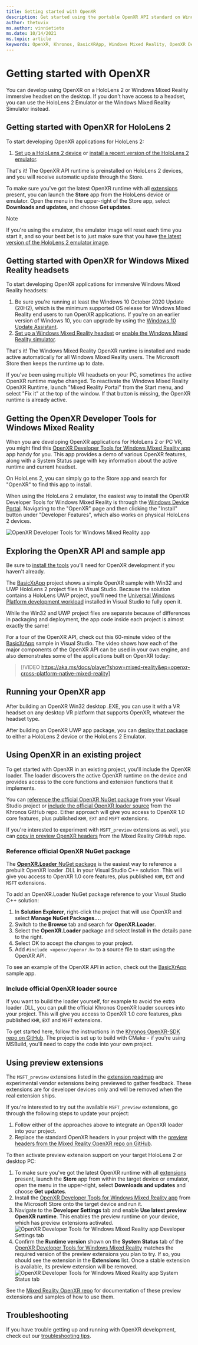 ```yaml
---
title: Getting started with OpenXR
description: Get started using the portable OpenXR API standard on Windows Mixed Reality and HoloLens 2 headsets.
author: thetuvix
ms.author: vinnietieto
ms.date: 10/14/2021
ms.topic: article
keywords: OpenXR, Khronos, BasicXRApp, Windows Mixed Reality, OpenXR Developer Tools, DirectX, native, native app, custom engine, middleware, getting started, 101, preview extensions, OpenXR runtime version, system status
---
```


# Getting started with OpenXR

You can develop using OpenXR on a HoloLens 2 or Windows Mixed Reality immersive headset on the desktop.  If you don't have access to a headset, you can use the HoloLens 2 Emulator or the Windows Mixed Reality Simulator instead.

## Getting started with OpenXR for HoloLens 2

To start developing OpenXR applications for HoloLens 2:

1. [Set up a HoloLens 2 device](../../../../hololens/hololens2-start) or [install a recent version of the HoloLens 2 emulator](../advanced-concepts/using-the-hololens-emulator.md).


That's it! The OpenXR API runtime is preinstalled on HoloLens 2 devices, and you will receive automatic update through the Store.

To make sure you've got the latest OpenXR runtime with all [extensions](openxr.md#roadmap) present, you can launch the **Store** app from the HoloLens device or emulator.  Open the menu in the upper-right of the Store app, select **Downloads and updates**, and choose **Get updates**.  

> [!NOTE]
> If you're using the emulator, the emulator image will reset each time you start it, and so your best bet is to just make sure that you have [the latest version of the HoloLens 2 emulator image](../advanced-concepts/using-the-hololens-emulator.md).

## Getting started with OpenXR for Windows Mixed Reality headsets

To start developing OpenXR applications for immersive Windows Mixed Reality headsets:

1. Be sure you're running at least the Windows 10 October 2020 Update (20H2), which is the minimum supported OS release for Windows Mixed Reality end users to run OpenXR applications.  If you're on an earlier version of Windows 10, you can upgrade by using the <a href="https://www.microsoft.com/software-download/windows10" target="_blank">Windows 10 Update Assistant</a>.
2. [Set up a Windows Mixed Reality headset](../../../enthusiast-guide/set-up-windows-mixed-reality) or [enable the Windows Mixed Reality simulator](../advanced-concepts/using-the-windows-mixed-reality-simulator.md).

That's it!  The Windows Mixed Reality OpenXR runtime is installed and made active automatically for all Windows Mixed Reality users.  The Microsoft Store then keeps the runtime up to date.

If you've been using multiple VR headsets on your PC, sometimes the active OpenXR runtime maybe changed.  To reactivate the Windows Mixed Reality OpenXR Runtime, launch "Mixed Reality Portal" from the Start menu, and select "Fix it" at the top of the window.  If that button is missing, the OpenXR runtime is already active.<br>

## Getting the OpenXR Developer Tools for Windows Mixed Reality

When you are developing OpenXR applications for HoloLens 2 or PC VR, you might find this <a href="https://www.microsoft.com/store/productId/9n5cvvl23qbt" target="_blank">OpenXR Developer Tools for Windows Mixed Reality app</a> app handy for you.  This app provides a demo of various OpenXR features, along with a System Status page with key information about the active runtime and current headset.

On HoloLens 2, you can simply go to the Store app and search for "OpenXR" to find this app to install.

When using the HoloLens 2 emulator, the easiest way to install the OpenXR Developer Tools for Windows Mixed Reality is through the [Windows Device Portal](../advanced-concepts/using-the-windows-device-portal.md). Navigating to the "OpenXR" page and then clicking the "Install" button under "Developer Features", which also works on physical HoloLens 2 devices.

![OpenXR Developer Tools for Windows Mixed Reality app](images/mixed-reality-openxr-developer-tools.png)

## Exploring the OpenXR API and sample app

Be sure to [install the tools](../install-the-tools.md) you'll need for OpenXR development if you haven't already.

The <a href="https://github.com/microsoft/OpenXR-MixedReality/tree/master/samples/BasicXrApp" target="_blank">BasicXrApp</a> project shows a simple OpenXR sample with Win32 and UWP HoloLens 2 project files in Visual Studio. Because the solution contains a HoloLens UWP project, you'll need the [Universal Windows Platform development workload](../install-the-tools.md#installation-checklist) installed in Visual Studio to fully open it.

While the Win32 and UWP project files are separate because of differences in packaging and deployment, the app code inside each project is almost exactly the same!


For a tour of the OpenXR API, check out this 60-minute video of the <a href="https://github.com/microsoft/OpenXR-MixedReality/tree/master/samples/BasicXrApp" target="_blank">BasicXrApp</a> sample in Visual Studio.  The video shows how each of the major components of the OpenXR API can be used in your own engine, and also demonstrates some of the applications built on OpenXR today:

>[!VIDEO https://aka.ms/docs/player?show=mixed-reality&ep=openxr-cross-platform-native-mixed-reality]

## Running your OpenXR app

After building an OpenXR Win32 desktop .EXE, you can use it with a VR headset on any desktop VR platform that supports OpenXR, whatever the headset type.

After building an OpenXR UWP app package, you can [deploy that package](/windows/mixed-reality/develop/advanced-concepts/using-visual-studio) to either a HoloLens 2 device or the HoloLens 2 Emulator.

## Using OpenXR in an existing project

To get started with OpenXR in an existing project, you'll include the OpenXR loader.  The loader discovers the active OpenXR runtime on the device and provides access to the core functions and extension functions that it implements.

You can [reference the official OpenXR NuGet package](#reference-official-openxr-nuget-package) from your Visual Studio project or [include the official OpenXR loader source](#include-official-openxr-loader-source) from the Khronos GitHub repo.  Either approach will give you access to OpenXR 1.0 core features, plus published `KHR`, `EXT` and `MSFT` extensions.

If you're interested to experiment with `MSFT_preview` extensions as well, you can [copy in preview OpenXR headers](#using-preview-extensions) from the Mixed Reality GitHub repo.

### Reference official OpenXR NuGet package

The <a href="https://www.nuget.org/packages/OpenXR.Loader/" target="_blank">**OpenXR.Loader** NuGet package</a> is the easiest way to reference a prebuilt OpenXR loader .DLL in your Visual Studio C++ solution.  This will give you access to OpenXR 1.0 core features, plus published `KHR`, `EXT` and `MSFT` extensions.

To add an OpenXR.Loader NuGet package reference to your Visual Studio C++ solution:
1. In **Solution Explorer**, right-click the project that will use OpenXR and select **Manage NuGet Packages...**.
2. Switch to the **Browse** tab and search for **OpenXR.Loader**.
3. Select the **OpenXR.Loader** package and select Install in the details pane to the right.
4. Select OK to accept the changes to your project.
5. Add `#include <openxr/openxr.h>` to a source file to start using the OpenXR API.

To see an example of the OpenXR API in action, check out the <a href="https://github.com/microsoft/OpenXR-MixedReality/tree/master/samples/BasicXrApp" target="_blank">BasicXrApp</a> sample app.

### Include official OpenXR loader source

If you want to build the loader yourself, for example to avoid the extra loader .DLL, you can pull the official Khronos OpenXR loader sources into your project.  This will give you access to OpenXR 1.0 core features, plus published `KHR`, `EXT` and `MSFT` extensions.

To get started here, follow the instructions in the <a href="https://github.com/KhronosGroup/OpenXR-SDK" target="_blank">Khronos OpenXR-SDK repo on GitHub</a>.  The project is set up to build with CMake - if you're using MSBuild, you'll need to copy the code into your own project.

## Using preview extensions

The `MSFT_preview` extensions listed in the [extension roadmap](openxr.md#roadmap) are experimental vendor extensions being previewed to gather feedback.  These extensions are for developer devices only and will be removed when the real extension ships.

If you're interested to try out the available `MSFT_preview` extensions, go through the following steps to update your project:
1. Follow either of the approaches above to integrate an OpenXR loader into your project.
2. Replace the standard OpenXR headers in your project with the <a href="https://github.com/microsoft/OpenXR-MixedReality/tree/master/openxr_preview/include/openxr" target="_blank">preview headers from the Mixed Reality OpenXR repo on GitHub</a>.

To then activate preview extension support on your target HoloLens 2 or desktop PC:
  1. To make sure you've got the latest OpenXR runtime with all [extensions](openxr.md#roadmap) present, launch the **Store** app from within the target device or emulator, open the menu in the upper-right, select **Downloads and updates** and choose **Get updates**.
  2. Install the <a href="https://www.microsoft.com/store/productId/9n5cvvl23qbt" target="_blank">OpenXR Developer Tools for Windows Mixed Reality app</a> from the Microsoft Store onto the target device and run it.
  3. Navigate to the **Developer Settings** tab and enable **Use latest preview OpenXR runtime**.  This enables the preview runtime on your device, which has preview extensions activated.
     ![OpenXR Developer Tools for Windows Mixed Reality app Developer Settings tab](images/mixed-reality-openxr-developer-tools-settings.png)
  4. Confirm the **Runtime version** shown on the **System Status** tab of the [OpenXR Developer Tools for Windows Mixed Reality](openxr-getting-started.md#getting-the-openxr-developer-tools-for-windows-mixed-reality) matches the required version of the preview extensions you plan to try.  If so, you should see the extension in the **Extensions** list.  Once a stable extension is available, its preview extension will be removed.<br />
     ![OpenXR Developer Tools for Windows Mixed Reality app System Status tab](images/mixed-reality-openxr-developer-tools-status.png)

See the <a href="https://github.com/microsoft/OpenXR-MixedReality#openxr-preview-extensions" target="_blank">Mixed Reality OpenXR repo</a> for documentation of these preview extensions and samples of how to use them.

## Troubleshooting

If you have trouble getting up and running with OpenXR development, check out our [troubleshooting tips](openxr-troubleshooting.md).
